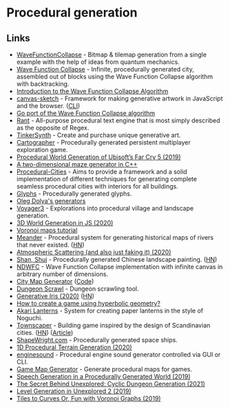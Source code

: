 # Procedural generation

## Links

* [WaveFunctionCollapse](https://github.com/mxgmn/WaveFunctionCollapse) - Bitmap & tilemap generation from a single example with the help of ideas from quantum mechanics.
* [Wave Function Collapse](https://github.com/marian42/wavefunctioncollapse) - Infinite, procedurally generated city, assembled out of blocks using the Wave Function Collapse algorithm with backtracking.
* [Introduction to the Wave Function Collapse Algorithm](https://mineralexistence.com/intro_to_wfc.html)
* [canvas-sketch](https://github.com/mattdesl/canvas-sketch) - Framework for making generative artwork in JavaScript and the browser. \([CLI](https://github.com/mattdesl/canvas-sketch-cli)\)
* [Go port of the Wave Function Collapse algorithm](https://github.com/shawnridgeway/wfc)
* [Rant](https://github.com/TheBerkin/rant) - All-purpose procedural text engine that is most simply described as the opposite of Regex.
* [TinkerSynth](https://tinkersynth.com/) - Create and purchase unique generative art.
* [Cartographer](https://v-os.ca/cartographer) - Procedurally generated persistent multiplayer exploration game.
* [Procedural World Generation of Ubisoft’s Far Cry 5 \(2019\)](https://www.youtube.com/watch?v=NfizT369g60)
* [A two-dimensional maze generator in C++](https://joy.recurse.com/posts/465-a-two-dimensional-maze-generator-in-c)
* [Procedural-Cities](https://github.com/magnificus/Procedural-Cities) - Aims to provide a framework and a solid implementation of different techniques for generating complete seamless procedural cities with interiors for all buildings.
* [Glyphs](https://github.com/AdrianMargel/glyphs) - Procedurally generated glyphs.
* [Oleg Dolya's generators](https://watabou.itch.io/)
* [Voyager3](https://voyager3.tumblr.com/) - Explorations into procedural village and landscape generation.
* [3D World Generation in JS \(2020\)](https://www.youtube.com/watch?v=rNuDkDhadfU)
* [Voronoi maps tutorial](https://www.redblobgames.com/x/2022-voronoi-maps-tutorial/)
* [Meander](http://roberthodgin.com/project/meander) - Procedural system for generating historical maps of rivers that never existed. \([HN](https://news.ycombinator.com/item?id=23341917)\)
* [Atmospheric Scattering \(and also just faking it\) \(2020\)](https://www.youtube.com/watch?v=JMUtQcJE2Pw)
* [Shan, Shui](https://github.com/LingDong-/shan-shui-inf) - Procedurally generated Chinese landscape painting. \([HN](https://news.ycombinator.com/item?id=23469233)\)
* [NDWFC](https://github.com/LingDong-/ndwfc) - Wave Function Collapse implementation with infinite canvas in arbitrary number of dimensions.
* [City Map Generator](https://maps.probabletrain.com/#/) \([Code](https://github.com/ProbableTrain/MapGenerator)\)
* [Dungeon Scrawl](https://dungeonscrawl.com/) - Dungeon scrawling tool.
* [Generative Iris \(2020\)](https://mostlymaths.net/2020/06/iris-sketch.html/) \([HN](https://news.ycombinator.com/item?id=23592665)\)
* [How to create a game using hyperbolic geometry?](http://roguetemple.com/z/hyper/dev.php)
* [Akari Lanterns](http://roberthodgin.com/project/akari-lanterns) - System for creating paper lanterns in the style of Noguchi.
* [Townscaper](https://store.steampowered.com/app/1291340/Townscaper/) - Building game inspired by the design of Scandinavian cities. \([HN](https://news.ycombinator.com/item?id=23937551)\) \([Article](https://www.bloomberg.com/news/articles/2020-07-24/the-video-game-where-you-build-an-empty-town)\)
* [ShapeWright.com](https://ship.shapewright.com/) - Procedurally generated space ships.
* [1D Procedural Terrain Generation \(2020\)](https://arpitbhayani.me/blogs/1d-terrain)
* [enginesound](https://github.com/DasEtwas/enginesound) - Procedural engine sound generator controlled via GUI or CLI.
* [Game Map Generator](https://github.com/klangner/mapgen.rs) - Generate procedural maps for games.
* [Speech Generation in a Procedurally Generated World \(2019\)](https://www.youtube.com/watch?v=qh9vyoMviJI)
* [The Secret Behind Unexplored: Cyclic Dungeon Generation \(2021\)](https://www.youtube.com/watch?v=LRp9vLk7amg)
* [Level Generation in Unexplored 2 \(2019\)](https://www.ludomotion.com/blogs/level-generation/index.html)
* [Tiles to Curves Or, Fun with Voronoi Graphs \(2019\)](https://www.ludomotion.com/blogs/tiles-to-curves/index.html)

